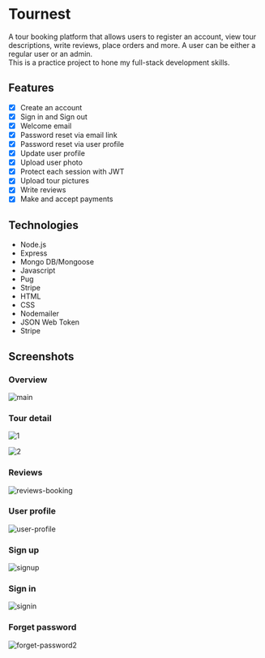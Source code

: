 # Tournest
A tour booking platform that allows users to register an account, view tour descriptions, write reviews, place orders and more. A user can be either a regular user or an admin. </br>
This is a practice project to hone my full-stack development skills.
## Features
- [x] Create an account
- [x] Sign in and Sign out
- [x] Welcome email
- [x] Password reset via email link
- [x] Password reset via user profile
- [x] Update user profile
- [x] Upload user photo
- [x] Protect each session with JWT
- [x] Upload tour pictures
- [x] Write reviews
- [x] Make and accept payments
## Technologies
- Node.js
- Express
- Mongo DB/Mongoose
- Javascript
- Pug
- Stripe
- HTML
- CSS
- Nodemailer
- JSON Web Token
- Stripe
## Screenshots
### Overview
![main](https://github.com/jinglinstella/tournest/assets/133833518/d311090a-51d8-48fa-ae7c-f56529a8620b)

### Tour detail
![1](https://github.com/jinglinstella/tournest/assets/133833518/b8f4244b-202d-4791-b2cc-47c6ce2c3b5c)

![2](https://github.com/jinglinstella/tournest/assets/133833518/19b296e1-26de-4e36-81eb-d2421ea269c9)

### Reviews

![reviews-booking](https://github.com/jinglinstella/tournest/assets/133833518/d9305f04-9217-4e00-94b0-37a7941aa468)

### User profile
![user-profile](https://github.com/jinglinstella/tournest/assets/133833518/8cfdcc76-7003-41b6-9815-14d576042616)

### Sign up
![signup](https://github.com/jinglinstella/tournest/assets/133833518/4ca0bcf3-e8ba-4f50-8a9c-1f1d7564a2e6)

### Sign in
![signin](https://github.com/jinglinstella/tournest/assets/133833518/089e428c-477c-45e5-b37e-c70231974761)

### Forget password
![forget-password2](https://github.com/jinglinstella/tournest/assets/133833518/6f373972-6093-4b72-a852-dfda6b68ab12)




